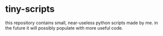# tiny-scripts
this repository contains small, near-useless python scripts made by me.
in the future it will possibly populate with more useful code.
